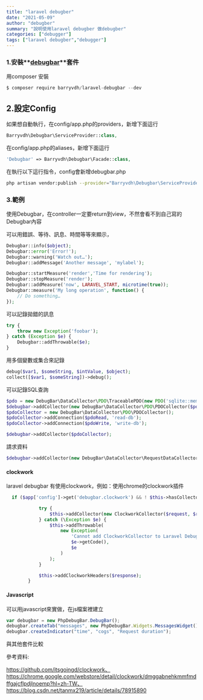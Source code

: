 ```yaml
---
title: "laravel debugber"
date: "2021-05-09"
author: "debugber"
summary: "說明使用laravel debugber 做debugber"
categories: ["debugger"]
tags: ["laravel debugber","debugger"]
---
```


### 1.安裝**[debugbar](https://github.com/barryvdh/laravel-debugbar)**套件

用composer 安裝

```javascript
$ composer require barryvdh/laravel-debugbar --dev
```

## 2.設定Config

如果想自動執行，在config/app.php的providers，新增下面這行

```php
Barryvdh\Debugbar\ServiceProvider::class,
```

在config/app.php的aliases，新增下面這行

```php
'Debugbar' => Barryvdh\Debugbar\Facade::class,
```

在執行以下這行指令，config會新增debugbar.php

```bash
php artisan vendor:publish --provider="Barryvdh\Debugbar\ServiceProvider"
```

### 3.範例

使用Debugbar，在controller一定要return到view，不然會看不到自己寫的Debugbar內容

可以用錯誤、等待、訊息、時間等等來顯示，

```php
Debugbar::info($object);
Debugbar::error('Error!');
Debugbar::warning('Watch out…');
Debugbar::addMessage('Another message', 'mylabel');

Debugbar::startMeasure('render','Time for rendering');
Debugbar::stopMeasure('render');
Debugbar::addMeasure('now', LARAVEL_START, microtime(true));
Debugbar::measure('My long operation', function() {
    // Do something…
});
```

可以記錄拋錯的訊息

```php
try {
    throw new Exception('foobar');
} catch (Exception $e) {
    Debugbar::addThrowable($e);
}
```

用多個變數或集合來記錄

```php
debug($var1, $someString, $intValue, $object);
collect([$var1, $someString])->debug();
```

可以記錄SQL查詢

```php
$pdo = new DebugBar\DataCollector\PDO\TraceablePDO(new PDO('sqlite::memory:'));
$debugbar->addCollector(new DebugBar\DataCollector\PDO\PDOCollector($pdo));
$pdoCollector = new DebugBar\DataCollector\PDO\PDOCollector();
$pdoCollector->addConnection($pdoRead, 'read-db');
$pdoCollector->addConnection($pdoWrite, 'write-db');

$debugbar->addCollector($pdoCollector);
```

請求資料

```php
$debugbar->addCollector(new DebugBar\DataCollector\RequestDataCollector());
```

#### clockwork

laravel debugbar 有使用clockwork，例如：使用chrome的clockwork插件

```php
  if ($app['config']->get('debugbar.clockwork') && ! $this->hasCollector('clockwork')) {

            try {
                $this->addCollector(new ClockworkCollector($request, $response, $sessionManager));
            } catch (\Exception $e) {
                $this->addThrowable(
                    new Exception(
                        'Cannot add ClockworkCollector to Laravel Debugbar: ' . $e->getMessage(),
                        $e->getCode(),
                        $e
                    )
                );
            }

            $this->addClockworkHeaders($response);
        }
```

#### Javascript

可以用javascript來實做，在js檔案裡建立

```javascript
var debugbar = new PhpDebugBar.DebugBar();
debugbar.createTab("messages", new PhpDebugBar.Widgets.MessagesWidget());
debugbar.createIndicator("time", "cogs", "Request duration");
```

與其他套件比較





參考資料:

https://github.com/itsgoingd/clockwork、https://chrome.google.com/webstore/detail/clockwork/dmggabnehkmmfmdffgajcflpdjlnoemp?hl=zh-TW、https://blog.csdn.net/tanmx219/article/details/78915890

